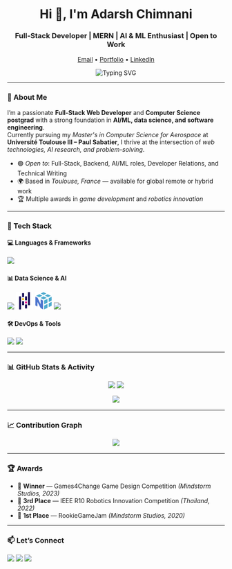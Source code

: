 <!-- Header -->
<h1 align="center">Hi 👋, I'm Adarsh Chimnani</h1>
<h3 align="center">Full-Stack Developer | MERN | AI & ML Enthusiast | Open to Work</h3>

<p align="center">
  <a href="mailto:adarsh.chimnani@gmail.com">Email</a> •
  <a href="https://adarshchimnani.github.io">Portfolio</a> •
  <a href="https://www.linkedin.com/in/adarshchimnani">LinkedIn</a>
</p>

<p align="center">
  <img src="https://readme-typing-svg.herokuapp.com?font=Fira+Code&size=22&pause=1000&color=00F7FF&center=true&vCenter=true&width=600&lines=Full-Stack+Web+Developer;AI+%26+ML+Enthusiast;Open+to+Work;Always+Learning+New+Tech" alt="Typing SVG" />
</p>

---

### 🚀 About Me
I’m a passionate **Full-Stack Web Developer** and **Computer Science postgrad** with a strong foundation in **AI/ML, data science, and software engineering**.  
Currently pursuing my *Master's in Computer Science for Aerospace* at **Université Toulouse III – Paul Sabatier**, I thrive at the intersection of *web technologies, AI research, and problem-solving*.

- 🟢 *Open to*: Full-Stack, Backend, AI/ML roles, Developer Relations, and Technical Writing  
- 🌍 Based in *Toulouse, France* — available for global remote or hybrid work  
- 🏆 Multiple awards in *game development* and *robotics innovation*  

---

### 🧰 Tech Stack

#### 💻 Languages & Frameworks
<p align="left">
  <img src="https://skillicons.dev/icons?i=js,ts,react,vue,nodejs,python,java,kotlin,flutter,cs,cpp&theme=dark" />
</p>

#### 📊 Data Science & AI
<p align="left">
  <img src="https://skillicons.dev/icons?i=tensorflow,pytorch&theme=dark" />
  <img src="https://raw.githubusercontent.com/devicons/devicon/master/icons/pandas/pandas-original.svg" height="40" />
  <img src="https://raw.githubusercontent.com/devicons/devicon/master/icons/numpy/numpy-original.svg" height="40" />
  <img src="https://cdn.worldvectorlogo.com/logos/tableau-software.svg" height="40" />
</p>

#### 🛠 DevOps & Tools
<p align="left">
  <img src="https://skillicons.dev/icons?i=docker,kubernetes,git,firebase&theme=dark" />
  <img src="https://upload.wikimedia.org/wikipedia/commons/5/5a/UML_logo.svg" height="40" />
</p>

---

### 📊 GitHub Stats & Activity
<p align="center">
  <img height="170" src="https://github-readme-stats.vercel.app/api?username=adarshchimnani&show_icons=true&theme=radical" />
  <img height="170" src="https://github-readme-streak-stats.herokuapp.com/?user=adarshchimnani&theme=radical" />
</p>

<p align="center">
  <img height="200" src="https://github-readme-stats.vercel.app/api/top-langs/?username=adarshchimnani&layout=compact&theme=radical" />
</p>

---

### 📈 Contribution Graph
<p align="center">
  <img src="https://github-readme-activity-graph.vercel.app/graph?username=adarshchimnani&bg_color=1a1b27&color=00f7ff&line=00f7ff&point=ffffff&area=true&hide_border=true" />
</p>

---

### 🏆 Awards
- 🥇 **Winner** — Games4Change Game Design Competition *(Mindstorm Studios, 2023)*  
- 🥉 **3rd Place** — IEEE R10 Robotics Innovation Competition *(Thailand, 2022)*  
- 🥇 **1st Place** — RookieGameJam *(Mindstorm Studios, 2020)*  

---

### 📫 Let’s Connect
<p align="left">
  <a href="mailto:adarsh.chimnani@gmail.com"><img src="https://skillicons.dev/icons?i=gmail" /></a>
  <a href="https://www.linkedin.com/in/adarshchimnani"><img src="https://skillicons.dev/icons?i=linkedin" /></a>
  <a href="https://adarshchimnani.github.io"><img src="https://skillicons.dev/icons?i=github" /></a>
</p>
